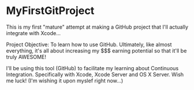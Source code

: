 # MyFirstGitProject
This is my first "mature" attempt at making a GitHub project that I'll actually integrate with Xcode...

Project Objective:
To learn how to use GitHub.
Ultimately, like almost everything, it's all about increasing my $$$ earning potential so that it'll be truly AWESOME!

I'll be using this tool (GitHub) to facilitate my learning about Continuous Integration.
Specifically with Xcode, Xcode Server and OS X Server.
Wish me luck! (I'm wishing it upon myslef right now...)
